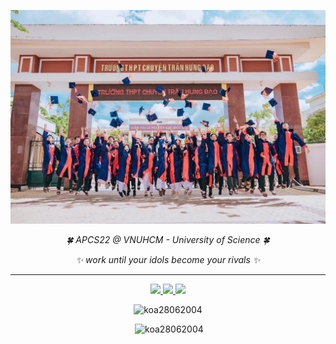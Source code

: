 [![MasterHead](Banner.JPG)](https://www.facebook.com/profile.php?id=100025109503556)

<p align="center"><i>🍀 APCS22 @ VNUHCM - University of Science 🍀</i></p>
<p align="center"><i>✨ work until your idols become your rivals ✨</i></p>

---

<p align="center">
  <a href="https://www.linkedin.com/in/luong-nguyen-khoa-0aa578259/" target="_blank">
    <img
      src="https://img.shields.io/badge/LinkedIn-0A66C2?style=for-the-badge&logo=linkedin&logoColor=white"
    />
  </a>

  <a href="https://www.facebook.com/profile.php?id=100025109503556" target="_blank">
    <img
      src="https://img.shields.io/badge/Facebook-1877F2?style=for-the-badge&logo=facebook&logoColor=white"
    />
  </a>

  <a href="https://www.instagram.com/canhcut2806/" target="_blank">
    <img
      src="https://img.shields.io/badge/Instagram-E4405F?style=for-the-badge&logo=instagram&logoColor=white"
    />
  </a>
</p>

<div align="center">
  <p><img src="https://github-readme-stats.vercel.app/api/top-langs?username=koa28062004&show_icons=true&theme=dracula&text_color=ffffff&locale=en&layout=compact" alt="koa28062004" /></p>

  <p>&nbsp;<img src="https://github-readme-stats.vercel.app/api?username=koa28062004&show_icons=true&theme=dracula&locale=en" alt="koa28062004" /></p>
</div>
